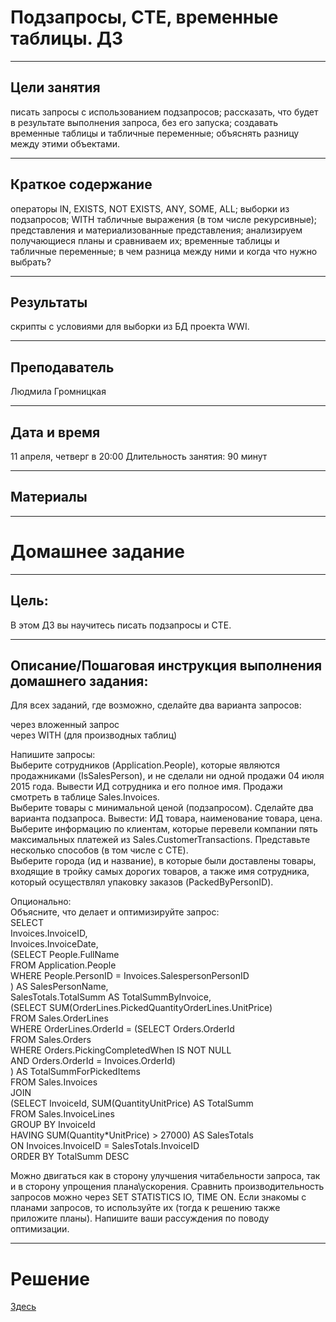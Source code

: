 # Подзапросы, CTE, временные таблицы. ДЗ
___
## Цели занятия
писать запросы с использованием подзапросов;
рассказать, что будет в результате выполнения запроса, без его запуска;
создавать временные таблицы и табличные переменные;
объяснять разницу между этими объектами.
___
## Краткое содержание
операторы IN, EXISTS, NOT EXISTS, ANY, SOME, ALL;
выборки из подзапросов;
WITH табличные выражения (в том числе рекурсивные);
представления и материализованные представления;
анализируем получающиеся планы и сравниваем их;
временные таблицы и табличные переменные;
в чем разница между ними и когда что нужно выбрать?
___
## Результаты
скрипты с условиями для выборки из БД проекта WWI.
___
## Преподаватель
Людмила Громницкая
___
## Дата и время
11 апреля, четверг в 20:00
Длительность занятия: 90 минут
___
## Материалы
___
# Домашнее задание
___
## Цель:
В этом ДЗ вы научитесь писать подзапросы и CTE.
___

## Описание/Пошаговая инструкция выполнения домашнего задания:

Для всех заданий, где возможно, сделайте два варианта запросов:

через вложенный запрос  
через WITH (для производных таблиц)  

Напишите запросы:  
Выберите сотрудников (Application.People), которые являются продажниками (IsSalesPerson), и не сделали ни одной продажи 04 июля 2015 года. Вывести ИД сотрудника и его полное имя. Продажи смотреть в таблице Sales.Invoices.  
Выберите товары с минимальной ценой (подзапросом). Сделайте два варианта подзапроса. Вывести: ИД товара, наименование товара, цена.  
Выберите информацию по клиентам, которые перевели компании пять максимальных платежей из Sales.CustomerTransactions. Представьте несколько способов (в том числе с CTE).  
Выберите города (ид и название), в которые были доставлены товары, входящие в тройку самых дорогих товаров, а также имя сотрудника, который осуществлял упаковку заказов (PackedByPersonID).  

Опционально:  
Объясните, что делает и оптимизируйте запрос:  
SELECT  
Invoices.InvoiceID,  
Invoices.InvoiceDate,  
(SELECT People.FullName  
FROM Application.People  
WHERE People.PersonID = Invoices.SalespersonPersonID  
) AS SalesPersonName,  
SalesTotals.TotalSumm AS TotalSummByInvoice,  
(SELECT SUM(OrderLines.PickedQuantityOrderLines.UnitPrice)  
FROM Sales.OrderLines  
WHERE OrderLines.OrderId = (SELECT Orders.OrderId  
FROM Sales.Orders  
WHERE Orders.PickingCompletedWhen IS NOT NULL  
AND Orders.OrderId = Invoices.OrderId)  
) AS TotalSummForPickedItems  
FROM Sales.Invoices  
JOIN  
(SELECT InvoiceId, SUM(QuantityUnitPrice) AS TotalSumm  
FROM Sales.InvoiceLines  
GROUP BY InvoiceId  
HAVING SUM(Quantity*UnitPrice) > 27000) AS SalesTotals  
ON Invoices.InvoiceID = SalesTotals.InvoiceID  
ORDER BY TotalSumm DESC  

Можно двигаться как в сторону улучшения читабельности запроса, так и в сторону упрощения плана\ускорения. Сравнить производительность запросов можно через SET STATISTICS IO, TIME ON. Если знакомы с планами запросов, то используйте их (тогда к решению также приложите планы). Напишите ваши рассуждения по поводу оптимизации.
___
# Решение
[Здесь](hw_subqueries_tasks-188-274338_KomisarchukSV.sql)